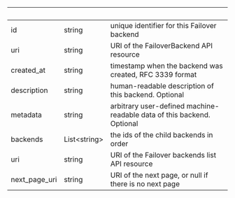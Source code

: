 <!-- Code generated for API Clients. DO NOT EDIT. -->

| &nbsp; | &nbsp; | &nbsp; |
|---|---|---|
| id | string | unique identifier for this Failover backend |
| uri | string | URI of the FailoverBackend API resource |
| created_at | string | timestamp when the backend was created, RFC 3339 format |
| description | string | human-readable description of this backend. Optional |
| metadata | string | arbitrary user-defined machine-readable data of this backend. Optional |
| backends | List&lt;string&gt; | the ids of the child backends in order |
| uri | string | URI of the Failover backends list API resource |
| next_page_uri | string | URI of the next page, or null if there is no next page |